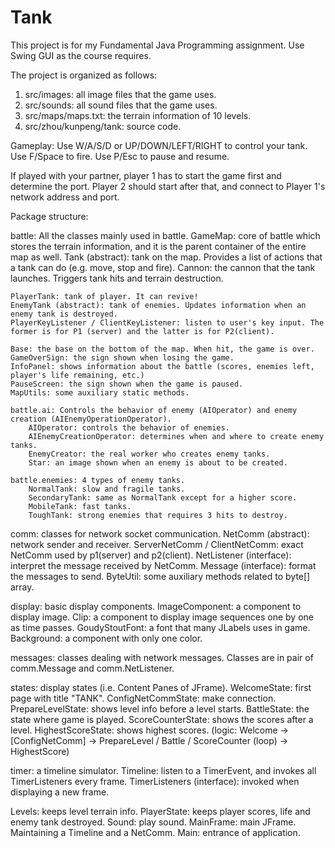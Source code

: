 # Tank
This project is for my Fundamental Java Programming assignment. Use Swing GUI as the course requires.

The project is organized as follows:
1) src/images: all image files that the game uses.
2) src/sounds: all sound files that the game uses.
3) src/maps/maps.txt: the terrain information of 10 levels.
4) src/zhou/kunpeng/tank: source code.


Gameplay:
Use W/A/S/D or UP/DOWN/LEFT/RIGHT to control your tank.
Use F/Space to fire.
Use P/Esc to pause and resume.

If played with your partner, player 1 has to start the game first and determine the port.
Player 2 should start after that, and connect to Player 1's network address and port.

Package structure:

battle: All the classes mainly used in battle.
    GameMap: core of battle which stores the terrain information, and it is the parent container of the entire map as well.
    Tank (abstract): tank on the map. Provides a list of actions that a tank can do (e.g. move, stop and fire).
    Cannon: the cannon that the tank launches. Triggers tank hits and terrain destruction.

    PlayerTank: tank of player. It can revive!
    EnemyTank (abstract): tank of enemies. Updates information when an enemy tank is destroyed.
    PlayerKeyListener / ClientKeyListener: listen to user's key input. The former is for P1 (server) and the latter is for P2(client).

    Base: the base on the bottom of the map. When hit, the game is over.
    GameOverSign: the sign shown when losing the game.
    InfoPanel: shows information about the battle (scores, enemies left, player's life remaining, etc.)
    PauseScreen: the sign shown when the game is paused.
    MapUtils: some auxiliary static methods.

    battle.ai: Controls the behavior of enemy (AIOperator) and enemy creation (AIEnemyOperationOperator).
        AIOperator: controls the behavior of enemies.
        AIEnemyCreationOperator: determines when and where to create enemy tanks.
        EnemyCreator: the real worker who creates enemy tanks.
        Star: an image shown when an enemy is about to be created.

    battle.enemies: 4 types of enemy tanks.
        NormalTank: slow and fragile tanks.
        SecondaryTank: same as NormalTank except for a higher score.
        MobileTank: fast tanks.
        ToughTank: strong enemies that requires 3 hits to destroy.

comm: classes for network socket communication.
    NetComm (abstract): network sender and receiver.
    ServerNetComm / ClientNetComm: exact NetComm used by p1(server) and p2(client).
    NetListener (interface): interpret the message received by NetComm.
    Message (interface): format the messages to send.
    ByteUtil: some auxiliary methods related to byte[] array.

display: basic display components.
    ImageComponent: a component to display image.
    Clip: a component to display image sequences one by one as time passes.
    GoudyStoutFont: a font that many JLabels uses in game.
    Background: a component with only one color.

messages: classes dealing with network messages. Classes are in pair of comm.Message and comm.NetListener.

states: display states (i.e. Content Panes of JFrame).
    WelcomeState: first page with title "TANK".
    ConfigNetCommState: make connection.
    PrepareLevelState: shows level info before a level starts.
    BattleState: the state where game is played.
    ScoreCounterState: shows the scores after a level.
    HighestScoreState: shows highest scores.
    (logic: Welcome -> [ConfigNetComm] -> PrepareLevel / Battle / ScoreCounter (loop) -> HighestScore)

timer: a timeline simulator.
    Timeline: listen to a TimerEvent, and invokes all TimerListeners every frame.
    TimerListeners (interface): invoked when displaying a new frame.

Levels: keeps level terrain info.
PlayerState: keeps player scores, life and enemy tank destroyed.
Sound: play sound.
MainFrame: main JFrame. Maintaining a Timeline and a NetComm.
Main: entrance of application.

